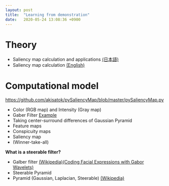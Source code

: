 ```yaml
---
layout: post
title:  "Learning from demonstration"
date:   2020-05-24 13:08:36 +0900
---
```

# Theory
* Saliency map calculation and applications <a href="https://www.jstage.jst.go.jp/article/jnns/21/1/21_3/_pdf/-char/ja">(日本語)</a>
* Saliency map calculation <a href="https://www.tu-chemnitz.de/informatik/KI/scripts/ws0910/Attention_Saliency.pdf">(English)</a>

# Computational model
https://github.com/akisatok/pySaliencyMap/blob/master/pySaliencyMap.py

* Color (RGB map) and Intensity (Gray map)
* Gaber Filter <a href="http://labs.eecs.tottori-u.ac.jp/sd/Member/oyamada/OpenCV/html/py_tutorials/py_imgproc/py_pyramids/py_pyramids.html"> Example </a>
* Taking center-surround differences of Gaussian Pyramid
* Feature maps
* Conspicuity maps
* Saliency map
* (Winner-take-all)

**What is a steerable filter?** <a href="https://en.wikipedia.org/wiki/Steerable_filter"></a>
* Galber filter <a href="https://en.wikipedia.org/wiki/Gabor_filter">(Wikipedia)</a><a href="https://zenodo.org/record/3430156#.XtbrlzozbIU">(Coding Facial Expressions with Gabor Wavelets)</a>
* Steerable Pyramid <a href="https://www.cns.nyu.edu/~eero/STEERPYR/"> </a>
* Pyramid (Gaussian, Laplacian, Steerable) <a href="https://en.wikipedia.org/wiki/Pyramid_(image_processing)"> (Wikipedia)</a>
